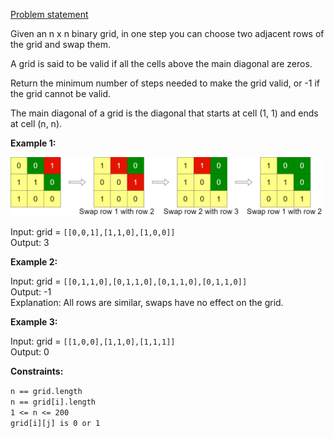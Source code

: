 [Problem statement](https://leetcode.com/problems/minimum-swaps-to-arrange-a-binary-grid/)

Given an n x n binary grid, in one step you can choose two adjacent rows of the grid and swap them.

A grid is said to be valid if all the cells above the main diagonal are zeros.

Return the minimum number of steps needed to make the grid valid, or -1 if the grid cannot be valid.

The main diagonal of a grid is the diagonal that starts at cell (1, 1) and ends at cell (n, n).

 

**Example 1:**

<div>
<img src="example.jpg" width="500"/>
</div>

Input: grid = `[[0,0,1],[1,1,0],[1,0,0]]`<br> Output: 3<br>


**Example 2:**

Input: grid = `[[0,1,1,0],[0,1,1,0],[0,1,1,0],[0,1,1,0]]`<br> Output:
-1<br> Explanation: All rows are similar, swaps have no effect on the
grid.<br>


**Example 3:**


Input: grid = `[[1,0,0],[1,1,0],[1,1,1]]`<br> Output: 0
 

**Constraints:**

`n == grid.length`<br> `n == grid[i].length`<br> `1 <= n <= 200`<br>
`grid[i][j] is 0 or 1`<br>